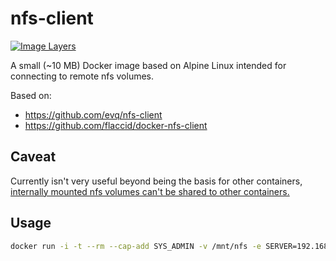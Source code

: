 # nfs-client

[![Image Layers](https://badge.imagelayers.io/prologic/nfs-client:latest.svg)](https://imagelayers.io/?images=prologic/nfs-client:latest)

A small (~10 MB) Docker image based on Alpine Linux intended for connecting to
remote nfs volumes.

Based on:

- https://github.com/evq/nfs-client
- https://github.com/flaccid/docker-nfs-client

## Caveat

Currently isn't very useful beyond being the basis for other containers, 
[internally mounted nfs volumes can't be shared to other
containers.](https://github.com/docker/docker/issues/4213)

## Usage

```bash
docker run -i -t --rm --cap-add SYS_ADMIN -v /mnt/nfs -e SERVER=192.168.1.100 -e SHARE=/data/movies prologic/nfs-client /bin/sh
```
